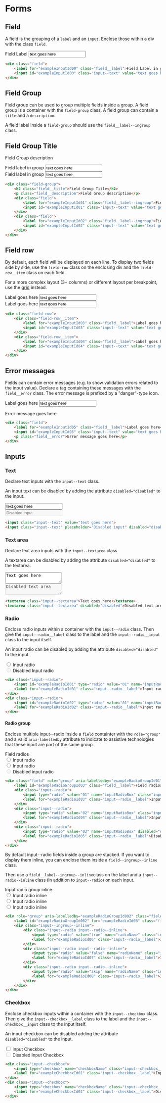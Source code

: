 # Forms

## Field

A field is the grouping of a `label` and an `input`. Enclose those within a div with the class `field`.

<div class="sd-example">
    <div class="field">
        <label for="exampleInputId00" class="field__label">Field Label</label>
        <input id="exampleInputId00" class="input--text" value="text goes here">
    </div>
</div>

```html
<div class="field">
    <label for="exampleInputId00" class="field__label">Field Label in group</label>
    <input id="exampleInputId00" class="input--text" value="text goes here">
</div>
```

## Field Group

Field group can be used to group multiple fields inside a group. A field group is a container with the `field-group` class. A field group can contain a `title` and a `description`.

A field label inside a `field-group` should use the `field__label--ingroup` class.

<div class="sd-example">
    <div class="field-group">
        <h2 class="field__title">Field Group Title</h2>
        <p class="field__description">Field Group description</p>
        <div class="field">
            <label for="exampleInputId01" class="field__label--ingroup">Field label in group</label>
            <input id="exampleInputId01" class="input--text" value="text goes here">
        </div>
        <div class="field">
            <label for="exampleInputId02" class="field__label--ingroup">Field label in group</label>
            <input id="exampleInputId02" class="input--text" value="text goes here">
        </div>
    </div>
</div>

```html
<div class="field-group">
    <h2 class="field__title">Field Group Title</h2>
    <p class="field__description">Field Group description</p>
    <div class="field">
        <label for="exampleInputId01" class="field__label--ingroup">Field label in group</label>
        <input id="exampleInputId01" class="input--text" value="text goes here">
    </div>
    <div class="field">
        <label for="exampleInputId02" class="field__label--ingroup">Field label in group</label>
        <input id="exampleInputId02" class="input--text" value="text goes here">
    </div>
</div>
```

## Field row

By default, each field will be displayed on each line. To display two fields side by side, use the `field-row` class on the enclosing div and the `field-row__item` class on each field.

For a more complex layout (3+ columns) or different layout per breakpoint, use the [grid](/css/layout/grid.html) instead.

<div class="sd-example">
    <div class="field-row">
        <div class="field-row__item">
            <label for="exampleInputId03" class="field__label">Label goes here</label>
            <input id="exampleInputId03" class="input--text" value="text goes here">
        </div>
        <div class="field-row__item">
            <label for="exampleInputId04" class="field__label">Label goes here</label>
            <input id="exampleInputId04" class="input--text" value="text goes here">
        </div>
    </div>
</div>

```html
<div class="field-row">
    <div class="field-row__item">
        <label for="exampleInputId03" class="field__label">Label goes here</label>
        <input id="exampleInputId03" class="input--text" value="text goes here">
    </div>
    <div class="field-row__item">
        <label for="exampleInputId04" class="field__label">Label goes here</label>
        <input id="exampleInputId04" class="input--text" value="text goes here">
    </div>
</div>
```

## Error messages

Fields can contain error messages (e.g. to show validation errors related to the input value). Declare a tag containing these messages with the `field__error` class. The error message is prefixed by a "danger"-type icon.

<div class="sd-example">
    <div class="field">
        <label for="exampleInputId05" class="field__label">Label goes here</label>
        <input id="exampleInputId05" class="input--text" value="text goes here">
        <p class="field__error">Error message goes here</p>
    </div>
</div>

```html
<div class="field">
    <label for="exampleInputId05" class="field__label">Label goes here</label>
    <input id="exampleInputId05" class="input--text" value="text goes here">
    <p class="field__error">Error message goes here</p>
</div>
```

## Inputs

### Text

Declare text inputs with the `input--text` class.

An input text can be disabled by adding the attribute `disabled="disabled"` to the input.

<div class="sd-example">
    <div class="field">
        <input class="input--text" value="text goes here">
    </div>
    <div class="field">
        <input class="input--text" placeholder="Disabled input" disabled="disabled">
    </div>
</div>

```html
<input class="input--text" value="text goes here">
<input class="input--text" placeholder="Disabled input" disabled="disabled">
```

### Text area

Declare text area inputs with the `input--textarea` class.

A textarea can be disabled by adding the attribute `disabled="disabled"` to the textarea.

<div class="sd-example">
    <div class="field">
        <textarea class="input--textarea">Text goes here</textarea>
    </div>
    <div class="field">
        <textarea class="input--textarea" disabled="disabled">Disabled text area</textarea>
    </div>
</div>

```html
<textarea class="input--textarea">Text goes here</textarea>
<textarea class="input--textarea" disabled="disabled">Disabled text area</textarea>
```

### Radio

Enclose radio inputs within a container with the `input--radio` class. Then give the `input--radio__label` class to the label and the `input--radio__input` class to the input itself.

An input radio can be disabled by adding the attribute `disabled="disabled"` to the input.

<div class="sd-example">
    <div class="input--radio">
        <input id="exampleRadioId01" type="radio" value="01" name="inputRadioBox" class="input--radio__input">
        <label for="exampleRadioId01" class="input--radio__label">Input radio</label>
    </div>
    <div class="input--radio">
        <input id="exampleRadioId02" type="radio" value="01" name="inputRadioBox" class="input--radio__input" disabled="disabled">
        <label for="exampleRadioId02" class="input--radio__label">Disabled Input radio</label>
    </div>
</div>

```html
<div class="input--radio">
    <input id="exampleRadioId01" type="radio" value="01" name="inputRadioBox" class="input--radio__input">
    <label for="exampleRadioId01" class="input--radio__label">Input radio</label>
</div>
<div class="input--radio">
    <input id="exampleRadioId02" type="radio" value="01" name="inputRadioBox" class="input--radio__input" disabled="disabled">
    <label for="exampleRadioId02" class="input--radio__label">Input radio</label>
</div>
```

#### Radio group

Enclose multiple input--radio inside a `field` containter with the `role="group"` and a valid `aria-labelledby` attribute to indicate to assistive technologies that these input are part of the same group.

<div class="sd-example">
    <div class="field" role="group" aria-labelledby="exampleRadioGroupId01">
        <label id="exampleRadioGroupId03" class="field__label">Field radios</label>
        <div class="input--radio">
            <input type="radio" value="01" name="inputRadioBox" class="input--radio__input" id="exampleRadioId03">
            <label for="exampleRadioId03" class="input--radio__label">Input radio</label>
        </div>
        <div class="input--radio">
            <input type="radio" value="02" name="inputRadioBox" class="input--radio__input" id="exampleRadioId04">
            <label for="exampleRadioId04" class="input--radio__label">Input radio</label>
        </div>
        <div class="input--radio">
            <input type="radio" value="03" name="inputRadioBox" disabled="disabled" class="input--radio__input" id="exampleRadioId05">
            <label for="exampleRadioId05" class="input--radio__label">Disabled input radio</label>
        </div>
    </div>
</div>

```html
<div class="field" role="group" aria-labelledby="exampleRadioGroupId01">
    <label id="exampleRadioGroupId03" class="field__label">Field radios</label>
    <div class="input--radio">
        <input type="radio" value="01" name="inputRadioBox" class="input--radio__input" id="exampleRadioId03">
        <label for="exampleRadioId03" class="input--radio__label">Input radio</label>
    </div>
    <div class="input--radio">
        <input type="radio" value="02" name="inputRadioBox" class="input--radio__input" id="exampleRadioId04">
        <label for="exampleRadioId04" class="input--radio__label">Input radio</label>
    </div>
    <div class="input--radio">
        <input type="radio" value="03" name="inputRadioBox" disabled="disabled" class="input--radio__input" id="exampleRadioId05">
        <label for="exampleRadioId05" class="input--radio__label">Disabled input radio</label>
    </div>
</div>
```

By default input--radio fields inside a group are stacked. If you want to display them inline, you can enclose them inside a `field--ingroup--inline` class.

Then use a `field__label--ingroup--inline`class on the label and a `input--radio--inline` class (in addition to `input--radio`) on each input.

<div class="sd-example">
    <div role="group" aria-labelledby="exampleRadioGroupId002" class="field--ingroup--inline">
        <label id="exampleRadioGroupId002" for="exampleRadioId06" class="field__label--ingroup--inline">Input radio group inline</label>
        <div class="input--ingroup--inline">
            <div class="input--radio input--radio--inline">
                <input type="radio" value="true" name="radioName" class="input--radio__input" id="exampleRadioId06">
                <label for="exampleRadioId06" class="input--radio__label">Input radio inline</label>
            </div>
            <div class="input--radio input--radio--inline">
                <input type="radio" value="false" name="radioName" class="input--radio__input" id="exampleRadioId07">
                <label for="exampleRadioId07" class="input--radio__label">Input radio inline</label>
            </div>
            <div class="input--radio input--radio--inline">
                <input type="radio" value="skip" name="radioName" class="input--radio__input" id="exampleRadioId08">
                <label for="exampleRadioId08" class="input--radio__label">Input radio inline</label>
            </div>
        </div>
    </div>
</div>

```html
<div role="group" aria-labelledby="exampleRadioGroupId002" class="field--ingroup--inline">
    <label id="exampleRadioGroupId002" for="exampleRadioId06" class="field__label--ingroup--inline">Input radio group inline</label>
    <div class="input--ingroup--inline">
        <div class="input--radio input--radio--inline">
            <input type="radio" value="true" name="radioName" class="input--radio__input" id="exampleRadioId06">
            <label for="exampleRadioId06" class="input--radio__label">Input radio inline</label>
        </div>
        <div class="input--radio input--radio--inline">
            <input type="radio" value="false" name="radioName" class="input--radio__input" id="exampleRadioId07">
            <label for="exampleRadioId07" class="input--radio__label">Input radio inline</label>
        </div>
        <div class="input--radio input--radio--inline">
            <input type="radio" value="skip" name="radioName" class="input--radio__input" id="exampleRadioId08">
            <label for="exampleRadioId08" class="input--radio__label">Input radio inline</label>
        </div>
    </div>
</div>
```

### Checkbox

Enclose checkbox inputs within a container with the `input--checkbox` class. Then give the `input--checkbox__label` class to the label and the `input--checkbox__input` class to the input itself.

An input checkbox can be disabled adding the attribute `disabled="disabled"` to the input.

<div class="sd-example">
    <div class="input--checkbox">
        <input type="checkbox" name="checkboxName" class="input--checkbox__input" value="value" id="exampleCheckboxId01">
        <label for="exampleCheckboxId01" class="input--checkbox__label">Input Checkbox</label>
    </div>
    <div class="input--checkbox">
        <input type="checkbox" name="checkboxName" class="input--checkbox__input" value="value" disabled="disabled" id="exampleCheckboxId02">
        <label for="exampleCheckboxId02" class="input--checkbox__label">Disabled Input Checkbox</label>
    </div>
</div>

```html
<div class="input--checkbox">
    <input type="checkbox" name="checkboxName" class="input--checkbox__input" value="value" id="exampleCheckboxId01">
    <label for="exampleCheckboxId01" class="input--checkbox__label">Input Checkbox</label>
</div>
<div class="input--checkbox">
    <input type="checkbox" name="checkboxName" class="input--checkbox__input" value="value" disabled="disabled" id="exampleCheckboxId02">
    <label for="exampleCheckboxId02" class="input--checkbox__label">Disabled Input Checkbox</label>
</div>
```